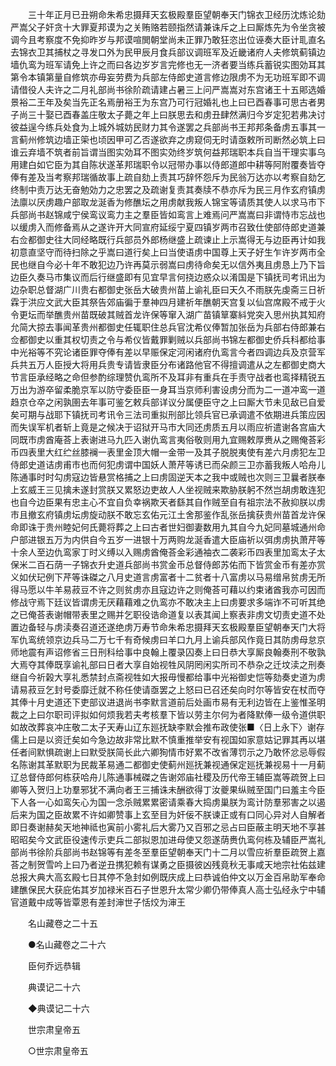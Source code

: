 <!-- { "loadSidebar": true } -->
　　三十年正月已丑朔命朱希忠摄拜天玄极殿羣臣望朝奉天门锦衣卫经历沈炼论劾严嵩父子奸贪十大罪夏邦谟为之关贿赂若颐指然请兼诛斥之上曰厮炼先为令坐贪被调今且考察度不免抑昨岁与邦谟喧閧朝堂尚未正罪乃敢狂恣出位诬奏大臣计耴直名去锦衣卫其捕杖之寻发口外为民甲辰月食兵部议调班军及近畿诸府人夫修筑蓟镇边墙仇鸾为班军请免上许之而曰各边岁岁言完修也无一济者要当练兵蓄锐实图効耳其第令本镇第量自修筑亦毋妄劳费为兵部左侍郎史道言修边限虏不为无功班军即不调请借役人夫许之二月礼部尚书徐阶疏请建占暑三上问严嵩嵩对东宫诸王十五郥选婚景裕二王年及矣当先正名焉册裕王为东宫乃可行冠婚礼也上曰已酉春事可思古者男子尚三十娶已酉春盖庄敬太子薨之年上曰朕思去和虏丑肆然满归今岁定犯若弗决讨彼益逞今练兵处食为上城外城妨民财力其令遂罢之兵部尚书王邦邦条备虏五事其一言蓟州修筑边墙正筞也顷因甲可乙否遂欲弃之虏窥伺无时请亟敕所司断然必筑上曰谁云弃墙不筑者前旨谓当图实効耳不图实効终岁筑何益邦瑞职本兵自当干理实事乌用建白如它臣为其自陈状遂革邦瑞职令以冠带办事以侍郎道郎中耕等阿附覆奏皆夺俸有差及当考察邦瑞循故事上疏自劾上责其巧辞怀怨斥为民翁万达亦以考察自劾乞终制中责万达无奋勉効力之忠罢之及疏谢复责其奏牍不恭亦斥为民三月作玄府镇虏法廪以厌虏趣户部取龙涎香为修醮坛之用虏献我叛人锦宝等请质其使人以求马市下兵部尚书赵锦咸宁侯鸾议鸾力主之羣臣皆如鸾言上难焉问严嵩嵩曰非谓恃市忘战也以缓虏入而修备焉从之遂许开大同宣府延绥宁夏四镇岁两市召致仕使部侍郎史道兼右佥都御史往大同经略既行兵部员外郎杨继盛上疏谏止上示嵩得无与边臣再计如我初意直坚守而待扫除之乎嵩曰道行矣上曰当使语虏中国尊上天子好生乍许岁两市全民也继自今必十年不敢犯边乃许再莫示弱嵩曰虏待命矣无以信外夷且虏恳上乃下旨边臣久奏马市集议而后行继盛即有见宜早言何挠边惑众以淆国是下镇抚司考讯出为边杂职总督湖广川贵右都御史张岳大破贵州苗上谕礼臣曰天久不雨朕先虔斋三日祈霖于洪应文武大臣其祭告郊庙徧于羣神四月建祈年醮朝天宫复以仙宫席殿不戒于火令更坛而举醮贵州苗既破其贼首龙许保等窜入湖广苗镇筸寨紏党突入思州执其知府允简大掠去事闻革贵州都御史任辄职住总兵官沈希仪俸暂加张岳为兵部右侍郎兼右佥都御史以重其权切责之令与希仪皆戴罪剿贼以兵部尚书锦左都御史侨兵科都给事中光裕等不究论诸臣罪夺俸有差以早赈保定河闲诸府仇鸾言今者四调边兵及京营军兵共五万人臣授大将用兵贵专请皆隶臣分布诸路他官不得擅调遣从之左都御史商大节言臣承经略之命但参酌综理赞仇鸾所不及耳非有重兵在手责守战者也鸾择精锐五万出为游卒留柔脆京军以防守委臣臣一身耳当京师利害设虏分而为二一道冲鸾一道趋京仓卒之闲孰圉去年事可鉴乞敕兵部详议分属便臣守之上曰厮大节未见敌已自爱矣可期与战耶下镇抚司考讯令三法司重拟刑部比领兵官已承调遣不依期进兵策应因而失误军机者斩上竟是之候决于诏狱开马市大同还虏质五月以雨应祈遣谢各宫庙大同既市虏酋庵荅上表谢进马九匹入谢仇鸾言夷俗敬则用九宜赐敕厚赉从之赐俺荅彩币四表里大红纻丝膝襕一表里金顶大帽一金带一及其子脱脱夷使有差六月虏犯左卫侍郎史道诘虏甫市也而何犯虏谓中国妖人萧芹等诱已而朵颜三卫亦蓄我叛人哈舟儿陈通事时时勾虏寇边皆悬赏格捕之上曰虏固逆天本之我中或贼也次则三卫曩者朕奉上玄威王三见擒未遂封赏朕又累怒边吏故人人坐视贼来欺胁朕躬不然岂胡虏敢连犯也自今边臣果有忠主心不宜自负幸祸欺天者繇其自作贼至自有祖宗法不赦抑朕以虏市且撤玄府镇虏坛虏旋动朕不敢忘玄佑元江土舍那鉴作乱张岳擒获贵州苗首龙许保命即诛于贵州睦妃何氏薨将葬之上曰古者世妇御妻数用九其自今九妃同墓城通州命户部进银五万为内供自今五岁一进银十万两购龙涎香遣大臣庙祈以弭虏虏执萧芹等十余人至边仇鸾家丁时义缚以入赐虏酋俺荅金彩通袖衣二袭彩币四表里加鸾太子太保米二百石荫一子锦衣升史道兵部尚书赏金币总督侍郎苏佑而下皆赏金币有差亦赏义如伏玘例下芹等诛磔之八月史道言虏富者十二贫者十八富虏以马易缯帛贫虏无所得马愿以牛羊易菽豆不许之则贫虏亦且寇边许之则俺荅可藉以约束诸酋我亦可因而修战守焉下廷议皆谓虏无厌藉藉难之仇鸾亦不敢决主上曰虏要求多端诈不可听其绝之已俺荅表谢帽带表里之赐并乞职役诰命道复以表其闻上察表非虏文切责史道不处置边备轻与虏渎奏召道还遂绝虏万寿节命朱希忠摄拜天玄极殿羣臣望朝奉天门大将军仇鸾统领京边兵马二万七千有奇候虏曰羊口九月上谕兵部风作竟日其防虏母怠京师地震有声诏修省三日刑科给事中良翰上覆录囚奏上曰日恭大享厮良翰奏刑不敬孰大焉夺其俸既享谕礼部曰日者大享自始视牲风阴罔闲实所司不恭杂之迁坟渎之刑奏继自今祈榖大享礼悉禁封点斋视牲如大报毋慢都给事中光裕御史恺等劾奏史道为虏请易菽豆乞封号委靡迁就不称任使请亟罢之上怒曰已召还矣向时尔等皆安在杖而夺其俸十月史道还下吏部议进退尚书李默言道前后处画市易有无利边皆在上鉴惟圣明裁之上曰尔职司评拟如何烦我若夫考核羣下皆以劳主尔何为者降默俸一级令道供职如故改葬哀冲庄敬二太子天寿山辽东廵抚缺李默会推布政使张■〈日上永下〉谢存儒上曰是以资迁矣如今急边故非常比默不慎重推举安有视国如家意姑记罪其再以堪任者间默惧疏谢上曰默受朕简长此六卿狥情市好累不改省薄罚示之乃敢怀忿忌辱假名陈谢其革默职为民裁革易通二都御史使蓟州廵抚兼视通保定廵抚兼视易十一月蓟辽总督侍郎何栋获哈舟儿陈通事械磔之告谢郊庙社稷及历代帝王辅臣嵩等疏贺上曰卿等入贺归上功羣邪犹不满向者王三捕诛未酬欲得丁汝夔果纵贼至国门曰羞主今臣下人各一心如鸾矢心为国一念杀贼累累密请乘春大捣虏巢朕为鸾计防羣邪害之以遏后来为国之臣故累不许如卿赞事上玄至目为奸佞不朕谏正或有口同心异对人自解者即日奏谢赫矣天地神祗也寅前小雾礼后大雾乃又百邪之忌占曰臣蔽主明天地不享甚昭昭矣今文武臣役速传示吏兵二部拟恩加进母使又怨遂荫赉仇鸾何栋及辅臣严嵩礼部尚书徐阶兵部尚书赵锦等有差冬至羣臣望朝奉天门十二月以雪应祈羣臣疏贺上嘉荅之制贺雪吟上曰乃者逆丑携犯赖有谋勇之臣摄彼凶残竟秋无事咸天地宗社佑兹建总报大典大高玄殿七日其停不急封如例既庆成上曰恭诚伯仲文以万金百帛助军奉命建醮保民大获庇佑其岁加禄米百石子世恩升太常少卿仍带俸真人高士弘经永宁中辅官道戴中成等皆覃恩有差封渖世子恬烄为渖王 

　　名山藏卷之二十五 

　　●名山藏卷之二十六 

　　臣何乔远恭辑 

　　典谟记二十六 

　　◆典谟记二十六 

　　世宗肃皇帝五 

　　○世宗肃皇帝五 


